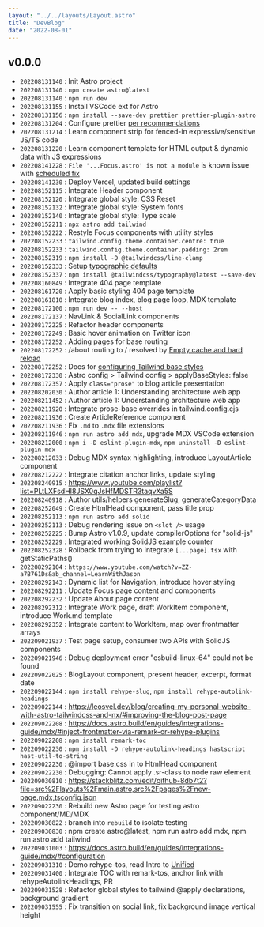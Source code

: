 ```yaml
---
layout: "../../layouts/Layout.astro"
title: "DevBlog"
date: "2022-08-01"
---
```


## v0.0.0

- `202208131140` : Init Astro project
- `202208131140` : `npm create astro@latest`
- `202208131140` : `npm run dev`
- `202208131155` : Install VSCode ext for Astro
- `202208131156` : `npm install --save-dev prettier prettier-plugin-astro`
- `202208131204` : Configure prettier [per recommendations](https://github.com/withastro/prettier-plugin-astro#using-in-vs-code)
- `202208131214` : Learn component strip for fenced-in expressive/sensitive JS/TS code
- `202208131220` : Learn component template for HTML output & dynamic data with JS expressions
- `202208141228` : `File '...Focus.astro' is not a module` is known issue with [scheduled fix](https://github.com/withastro/language-tools/pull/335)
- `202208141230` : Deploy Vercel, updated build settings
- `202208152115` : Integrate Header component
- `202208152120` : Integrate global style: CSS Reset
- `202208152132` : Integrate global style: System fonts
- `202208152140` : Integrate global style: Type scale
- `202208152211` : `npx astro add tailwind`
- `202208152222` : Restyle Focus components with utility styles
- `202208152233` : `tailwind.config.theme.container.centre: true`
- `202208152233` : `tailwind.config.theme.container.padding: 2rem`
- `202208152319` : `npm install -D @tailwindcss/line-clamp`
- `202208152333` : Setup [typographic defaults](https://www.themes.dev/blog/typographic-defaults-in-tailwind-css/)
- `202208152337` : `npm install @tailwindcss/typography@latest --save-dev`
- `202208160849` : Integrate 404 page template
- `202208161720` : Apply basic styling 404 page template
- `202208161810` : Integrate blog index, blog page loop, MDX template
- `202208172100` : `npm run dev -- --host`
- `202208172137` : NavLink & SocialLink components
- `202208172225` : Refactor header components
- `202208172249` : Basic hover animation on Twitter icon
- `202208172252` : Adding pages for base routing
- `202208172252` : /about routing to / resolved by [Empty cache and hard reload](https://superuser.com/a/869739)
- `202208172252` : Docs for [configuring Tailwind base styles](https://docs.astro.build/en/guides/integrations-guide/tailwind/#configapplybasestyles)
- `202208172330` : Astro config > Tailwind config > applyBaseStyles: false
- `202208172357` : Apply `class="prose"` to blog article presentation
- `202208202030` : Author article 1: Understanding architecture web app
- `202208211452` : Author article 1: Understanding architecture web app
- `202208211920` : Integrate prose-base overrides in tailwind.config.cjs
- `202208211936` : Create ArticleReference component
- `202208211936` : Fix `.md` to `.mdx` file extensions
- `202208211946` : `npm run astro add mdx`, upgrade MDX VSCode extension
- `202208212000` : `npm i -D eslint-plugin-mdx`, `npm uninstall -D eslint-plugin-mdx`
- `202208212033` : Debug MDX syntax highlighting, introduce LayoutArticle component
- `202208212222` : Integrate citation anchor links, update styling
- `202208240915` : https://www.youtube.com/playlist?list=PLtLXFsdHI8JSX0qJsHfMDSTR3taqvXa5S
- `202208240918` : Author utils/helpers generateSlug, generateCategoryData
- `202208252049` : Create HtmlHead component, pass title prop
- `202208252113` : `npm run astro add solid`
- `202208252113` : Debug rendering issue on `<slot />` usage
- `202208252225` : Bump Astro v1.0.9, update compilerOptions for "solid-js"
- `202208252229` : Integrated working SolidJS example counter
- `202208252328` : Rollback from trying to integrate `[...page].tsx` with getStaticPaths()
- `202208292104` : `https://www.youtube.com/watch?v=ZZ-a7B761Ds&ab_channel=LearnWithJason`
- `202208292143` : Dynamic list for Navigation, introduce hover styling
- `202208292211` : Update Focus page content and components
- `202208292232` : Update About page content
- `202208292312` : Integrate Work page, draft WorkItem component, introduce Work.md template
- `202208292352` : Integrate content to WorkItem, map over frontmatter arrays
- `202209021937` : Test page setup, consumer two APIs with SolidJS components
- `202209021946` : Debug deployment error "esbuild-linux-64" could not be found
- `202209022025` : BlogLayout component, present header, excerpt, format date
- `202209022144` : `npm install rehype-slug`, `npm install rehype-autolink-headings`
- `202209022144` : https://leosvel.dev/blog/creating-my-personal-website-with-astro-tailwindcss-and-nx/#improving-the-blog-post-page
- `202209022208` : https://docs.astro.build/en/guides/integrations-guide/mdx/#inject-frontmatter-via-remark-or-rehype-plugins
- `202209022208` : `npm install remark-toc`
- `202209022230` : `npm install -D rehype-autolink-headings hastscript hast-util-to-string`
- `202209022230` : @import base.css in to HtmlHead component
- `202209022230` : Debugging: Cannot apply .sr-class to node raw element
- `202209030810` : https://stackblitz.com/edit/github-8db7t2?file=src%2Flayouts%2Fmain.astro,src%2Fpages%2Fnew-page.mdx,tsconfig.json
- `202209022230` : Rebuild new Astro page for testing astro component/MD/MDX
- `202209030822` : branch into `rebuild` to isolate testing
- `202209030830` : npm create astro@latest, npm run astro add mdx, npm run astro add tailwind
- `202209031003` : https://docs.astro.build/en/guides/integrations-guide/mdx/#configuration
- `202209031310` : Demo rehype-tos, read Intro to [Unified](https://unifiedjs.com/learn/guide/introduction-to-unified/)
- `202209031400` : Integrate TOC with remark-tos, anchor link with rehypeAutolinkHeadings, PR
- `202209031528` : Refactor global styles to tailwind @apply declarations, background gradient
- `202209031555` : Fix transition on social link, fix background image vertical height

